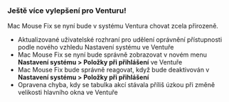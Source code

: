 ### Ještě více vylepšení pro Venturu!

Mac Mouse Fix se nyní bude v systému Ventura chovat zcela přirozeně.

- Aktualizované uživatelské rozhraní pro udělení oprávnění přístupnosti podle nového vzhledu Nastavení systému ve Ventuře
- Mac Mouse Fix se nyní bude správně zobrazovat v novém menu **Nastavení systému > Položky při přihlášení** ve Ventuře
- Mac Mouse Fix bude správně reagovat, když bude deaktivován v **Nastavení systému > Položky při přihlášení**
- Opravena chyba, kdy se tabulka akcí stávala příliš úzkou při změně velikosti hlavního okna ve Ventuře